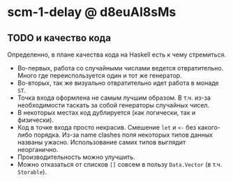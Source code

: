 # scm-1-delay @ d8euAI8sMs

## TODO и качество кода

Определенно, в плане качества кода на Haskell есть к чему стремиться.

* Во-первых, работа со случайными числами ведется отвратительно. Много где переиспользуется один и тот же генератор.
* Во-вторых, так же визуально отвратительно идет работа в монаде `ST`.
* Точка входа оформлена не самым лучшим образом. В т.ч. из-за необходимости таскать за собой генераторы случайных чисел.
* В некоторых местах код дублируется (как логически, так и физически).
* Код в точке входа просто некрасив. Смешение `let` и `<-` без какого-либо порядка. Из-за name clashes поля некоторых типов данных названы ужасно. Использование самих типов выглядит неорганично.
* Производительность можно улучшить.
* Можно отказаться от списков `[]` совсем в пользу `Data.Vector` (в т.ч. `Storable`).
